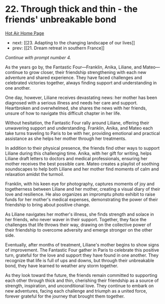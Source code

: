 # 22. Through thick and thin - the friends' unbreakable bond

[Hot Air Home Page](https://hotair.peterkaminski.wiki/) 
 
 - next: [[23. Adapting to the changing landscape of our lives]] 
 - prev: [[21. Dream retreat in southern France]]

_Continue with prompt number 4._

As the years go by, the Fantastic Four—Franklin, Anika, Liliane, and Mateo—continue to grow closer, their friendship strengthening with each new adventure and shared experience. They have faced challenges and celebrated victories together, always finding support and understanding in one another.

One day, however, Liliane receives devastating news: her mother has been diagnosed with a serious illness and needs her care and support. Heartbroken and overwhelmed, she shares the news with her friends, unsure of how to navigate this difficult chapter in her life.

Without hesitation, the Fantastic Four rally around Liliane, offering their unwavering support and understanding. Franklin, Anika, and Mateo each take turns traveling to Paris to be with her, providing emotional and practical assistance as she helps her mother through her treatments.

In addition to their physical presence, the friends find other ways to support Liliane during this challenging time. Anika, with her gift for writing, helps Liliane draft letters to doctors and medical professionals, ensuring her mother receives the best possible care. Mateo creates a playlist of soothing soundscapes to help both Liliane and her mother find moments of calm and relaxation amidst the turmoil.

Franklin, with his keen eye for photography, captures moments of joy and togetherness between Liliane and her mother, creating a visual diary of their love and resilience. He also organizes an impromptu photo exhibit to raise funds for her mother's medical expenses, demonstrating the power of their friendship to bring about positive change.

As Liliane navigates her mother's illness, she finds strength and solace in her friends, who never waver in their support. Together, they face the challenges that life throws their way, drawing on the collective power of their friendship to overcome adversity and emerge stronger on the other side.

Eventually, after months of treatment, Liliane's mother begins to show signs of improvement. The Fantastic Four gather in Paris to celebrate this positive turn, grateful for the love and support they have found in one another. They recognize that life is full of ups and downs, but through their unbreakable bond, they have learned to weather any storm together.

As they look toward the future, the friends remain committed to supporting each other through thick and thin, cherishing their friendship as a source of strength, inspiration, and unconditional love. They continue to embark on new adventures, facing each challenge and triumph as a united force, forever grateful for the journey that brought them together.


